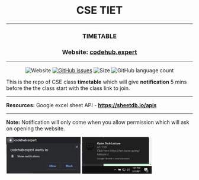 <div align = "center">

# CSE TIET
---
### TIMETABLE
### Website: [codehub.expert](https://aanvikshiki.github.io/Colg_Timetable/)
---

![Website](https://img.shields.io/website?down_color=red&down_message=DOWN&up_color=green&up_message=UP&url=https%3A%2F%2Faanvikshiki.github.io/Colg_Timetable%2F) [![GitHub issues](https://img.shields.io/github/issues/Aanvikshiki/Colg_Timetable?logo=github)](https://github.com/Aanvikshiki/Colg_Timetable/issues) ![Size](https://github-size-badge.herokuapp.com/Aanvikshiki/Colg_Timetable.svg) ![GitHub language count](https://img.shields.io/github/languages/count/Aanvikshiki/Colg_Timetable)
</div>

This is the repo of CSE class **timetable** which will give **notification** 5 mins before the the class start with the class link to join.

---
**Resources:** Google excel sheet API - **https://sheetdb.io/apis**

---
**Note:** Notification will only come when you allow permission which will ask on opening the website.

<img height=100px src="./assets/images/note1.jpg"> <img height=100px src="./assets/images/note2.jpg">